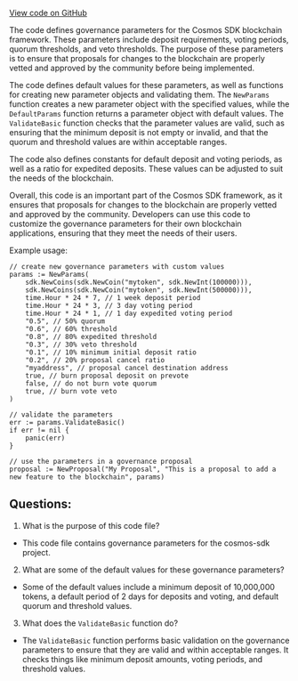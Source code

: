 [View code on GitHub](https://github.com/cosmos/cosmos-sdk/blob/main/x/gov/types/v1/params.go)

The code defines governance parameters for the Cosmos SDK blockchain framework. These parameters include deposit requirements, voting periods, quorum thresholds, and veto thresholds. The purpose of these parameters is to ensure that proposals for changes to the blockchain are properly vetted and approved by the community before being implemented.

The code defines default values for these parameters, as well as functions for creating new parameter objects and validating them. The `NewParams` function creates a new parameter object with the specified values, while the `DefaultParams` function returns a parameter object with default values. The `ValidateBasic` function checks that the parameter values are valid, such as ensuring that the minimum deposit is not empty or invalid, and that the quorum and threshold values are within acceptable ranges.

The code also defines constants for default deposit and voting periods, as well as a ratio for expedited deposits. These values can be adjusted to suit the needs of the blockchain.

Overall, this code is an important part of the Cosmos SDK framework, as it ensures that proposals for changes to the blockchain are properly vetted and approved by the community. Developers can use this code to customize the governance parameters for their own blockchain applications, ensuring that they meet the needs of their users. 

Example usage:

```
// create new governance parameters with custom values
params := NewParams(
    sdk.NewCoins(sdk.NewCoin("mytoken", sdk.NewInt(100000))),
    sdk.NewCoins(sdk.NewCoin("mytoken", sdk.NewInt(500000))),
    time.Hour * 24 * 7, // 1 week deposit period
    time.Hour * 24 * 3, // 3 day voting period
    time.Hour * 24 * 1, // 1 day expedited voting period
    "0.5", // 50% quorum
    "0.6", // 60% threshold
    "0.8", // 80% expedited threshold
    "0.3", // 30% veto threshold
    "0.1", // 10% minimum initial deposit ratio
    "0.2", // 20% proposal cancel ratio
    "myaddress", // proposal cancel destination address
    true, // burn proposal deposit on prevote
    false, // do not burn vote quorum
    true, // burn vote veto
)

// validate the parameters
err := params.ValidateBasic()
if err != nil {
    panic(err)
}

// use the parameters in a governance proposal
proposal := NewProposal("My Proposal", "This is a proposal to add a new feature to the blockchain", params)
```
## Questions: 
 1. What is the purpose of this code file?
- This code file contains governance parameters for the cosmos-sdk project.

2. What are some of the default values for these governance parameters?
- Some of the default values include a minimum deposit of 10,000,000 tokens, a default period of 2 days for deposits and voting, and default quorum and threshold values.

3. What does the `ValidateBasic` function do?
- The `ValidateBasic` function performs basic validation on the governance parameters to ensure that they are valid and within acceptable ranges. It checks things like minimum deposit amounts, voting periods, and threshold values.